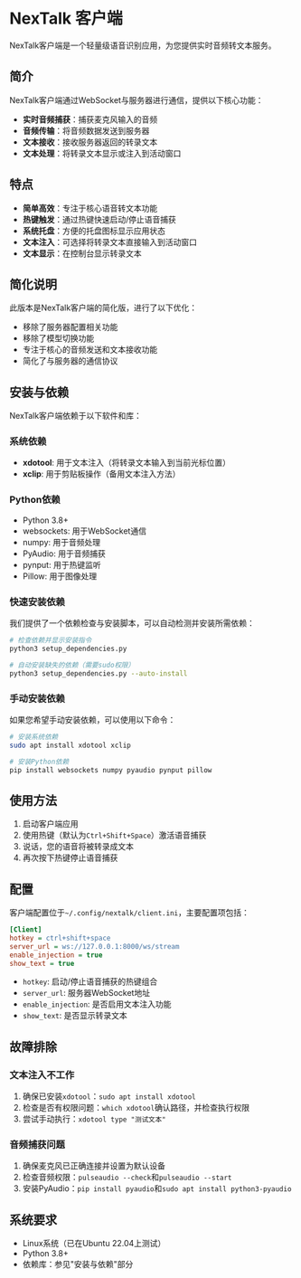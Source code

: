 # NexTalk 客户端

NexTalk客户端是一个轻量级语音识别应用，为您提供实时音频转文本服务。

## 简介

NexTalk客户端通过WebSocket与服务器进行通信，提供以下核心功能：

- **实时音频捕获**：捕获麦克风输入的音频
- **音频传输**：将音频数据发送到服务器
- **文本接收**：接收服务器返回的转录文本
- **文本处理**：将转录文本显示或注入到活动窗口

## 特点

- **简单高效**：专注于核心语音转文本功能
- **热键触发**：通过热键快速启动/停止语音捕获
- **系统托盘**：方便的托盘图标显示应用状态
- **文本注入**：可选择将转录文本直接输入到活动窗口
- **文本显示**：在控制台显示转录文本

## 简化说明

此版本是NexTalk客户端的简化版，进行了以下优化：

- 移除了服务器配置相关功能
- 移除了模型切换功能
- 专注于核心的音频发送和文本接收功能
- 简化了与服务器的通信协议

## 安装与依赖

NexTalk客户端依赖于以下软件和库：

### 系统依赖

- **xdotool**: 用于文本注入（将转录文本输入到当前光标位置）
- **xclip**: 用于剪贴板操作（备用文本注入方法）

### Python依赖

- Python 3.8+
- websockets: 用于WebSocket通信
- numpy: 用于音频处理
- PyAudio: 用于音频捕获
- pynput: 用于热键监听
- Pillow: 用于图像处理

### 快速安装依赖

我们提供了一个依赖检查与安装脚本，可以自动检测并安装所需依赖：

```bash
# 检查依赖并显示安装指令
python3 setup_dependencies.py

# 自动安装缺失的依赖（需要sudo权限）
python3 setup_dependencies.py --auto-install
```

### 手动安装依赖

如果您希望手动安装依赖，可以使用以下命令：

```bash
# 安装系统依赖
sudo apt install xdotool xclip

# 安装Python依赖
pip install websockets numpy pyaudio pynput pillow
```

## 使用方法

1. 启动客户端应用
2. 使用热键（默认为`Ctrl+Shift+Space`）激活语音捕获
3. 说话，您的语音将被转录成文本
4. 再次按下热键停止语音捕获

## 配置

客户端配置位于`~/.config/nextalk/client.ini`，主要配置项包括：

```ini
[Client]
hotkey = ctrl+shift+space
server_url = ws://127.0.0.1:8000/ws/stream
enable_injection = true
show_text = true
```

- `hotkey`: 启动/停止语音捕获的热键组合
- `server_url`: 服务器WebSocket地址
- `enable_injection`: 是否启用文本注入功能
- `show_text`: 是否显示转录文本

## 故障排除

### 文本注入不工作

1. 确保已安装`xdotool`：`sudo apt install xdotool`
2. 检查是否有权限问题：`which xdotool`确认路径，并检查执行权限
3. 尝试手动执行：`xdotool type "测试文本"`

### 音频捕获问题

1. 确保麦克风已正确连接并设置为默认设备
2. 检查音频权限：`pulseaudio --check`和`pulseaudio --start`
3. 安装PyAudio：`pip install pyaudio`和`sudo apt install python3-pyaudio`

## 系统要求

- Linux系统（已在Ubuntu 22.04上测试）
- Python 3.8+
- 依赖库：参见"安装与依赖"部分 